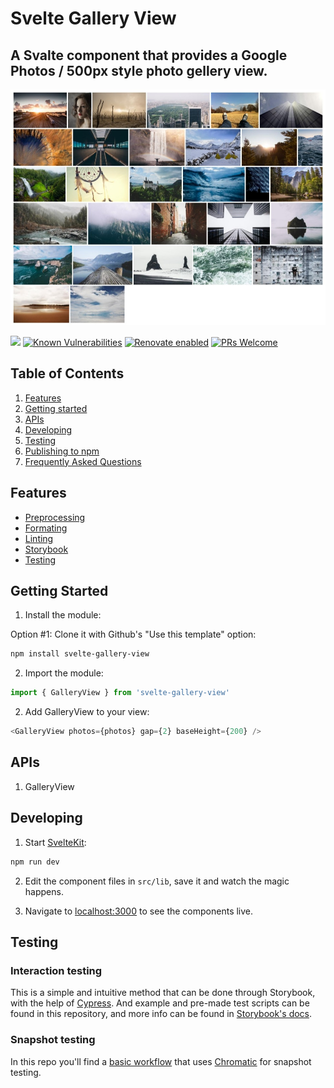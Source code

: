 # Svelte Gallery View

## A Svalte component that provides a Google Photos / 500px style photo gellery view.

![Screenshot](/public/screenshot.jpeg?raw=true "Screenshot")

[![](https://github.com/leiwan5/svelte-gallery-view/workflows/Node%20CI/badge.svg)](https://github.com/leiwan5/svelte-gallery-view/actions?query=workflow%3A%22Node+CI%22)
[![Known Vulnerabilities](https://snyk.io/test/github/leiwan5/svelte-gallery-view/badge.svg)](https://snyk.io/test/github/leiwan5/svelte-gallery-view)
[![Renovate enabled](https://img.shields.io/badge/renovate-enabled-brightgreen.svg)](https://renovatebot.com/)
[![PRs Welcome](https://img.shields.io/badge/PRs-welcome-brightgreen.svg)](http://makeapullrequest.com)

## Table of Contents

1. [Features](#features)
1. [Getting started](#getting-started)
1. [APIs](#apis)
1. [Developing](#developing)
1. [Testing](#testing)
1. [Publishing to npm](#publishing-to-npm)
1. [Frequently Asked Questions](#frequently-asked-questions)

## Features

-   [Preprocessing](https://github.com/sveltejs/svelte-preprocess/blob/main/README.md)
-   [Formating](https://github.com/sveltejs/prettier-plugin-svelte)
-   [Linting](https://github.com/sveltejs/eslint-plugin-svelte3)
-   [Storybook](https://storybook.js.org/docs/svelte/get-started/introduction)
-   [Testing](https://storybook.js.org/docs/svelte/workflows/testing-with-storybook)

## Getting Started

1. Install the module:

Option #1: Clone it with Github's "Use this template" option:

```bash
npm install svelte-gallery-view
```

2. Import the module:

```javascript
import { GalleryView } from 'svelte-gallery-view'
```

2. Add GalleryView to your view:

```javascript
<GalleryView photos={photos} gap={2} baseHeight={200} />
```

## APIs

1. GalleryView

## Developing

1. Start [SvelteKit](https://kit.svelte.dev/):

```bash
npm run dev
```

2. Edit the component files in `src/lib`, save it and watch the magic happens.

3. Navigate to [localhost:3000](http://localhost:3000) to see the components live.

## Testing

### Interaction testing

This is a simple and intuitive method that can be done through Storybook, with the help of [Cypress](https://cypress.io).
And example and pre-made test scripts can be found in this repository, and more info can be found in [Storybook's docs](https://storybook.js.org/docs/svelte/workflows/interaction-testing).

### Snapshot testing

In this repo you'll find a [basic workflow](.github/chromatic.yml) that uses [Chromatic](https://www.chromatic.com/) for snapshot testing.

